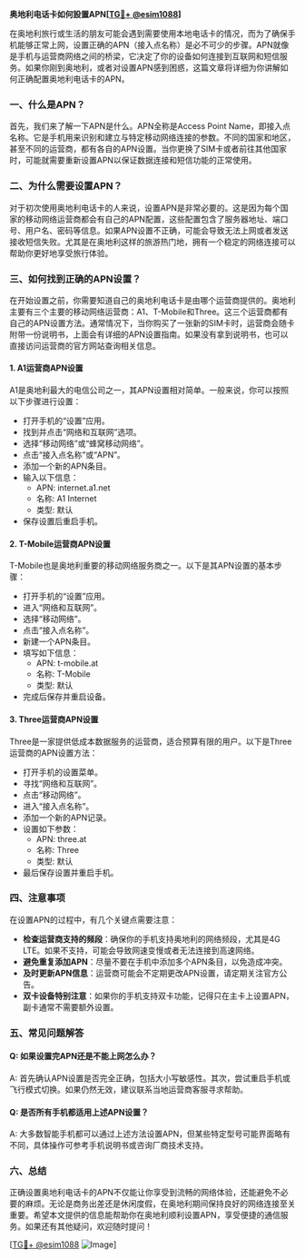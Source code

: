 **奥地利电话卡如何設置APN[[TG💪+ @esim1088](https://t.me/s/esim1088)]**

在奥地利旅行或生活的朋友可能会遇到需要使用本地电话卡的情况，而为了确保手机能够正常上网，设置正确的APN（接入点名称）是必不可少的步骤。APN就像是手机与运营商网络之间的桥梁，它决定了你的设备如何连接到互联网和短信服务。如果你刚到奥地利，或者对设置APN感到困惑，这篇文章将详细为你讲解如何正确配置奥地利电话卡的APN。

### 一、什么是APN？

首先，我们来了解一下APN是什么。APN全称是Access Point Name，即接入点名称。它是手机用来识别和建立与特定移动网络连接的参数。不同的国家和地区，甚至不同的运营商，都有各自的APN设置。当你更换了SIM卡或者前往其他国家时，可能就需要重新设置APN以保证数据连接和短信功能的正常使用。

### 二、为什么需要设置APN？

对于初次使用奥地利电话卡的人来说，设置APN是非常必要的。这是因为每个国家的移动网络运营商都会有自己的APN配置，这些配置包含了服务器地址、端口号、用户名、密码等信息。如果APN设置不正确，可能会导致无法上网或者发送接收短信失败。尤其是在奥地利这样的旅游热门地，拥有一个稳定的网络连接可以帮助你更好地享受旅行体验。

### 三、如何找到正确的APN设置？

在开始设置之前，你需要知道自己的奥地利电话卡是由哪个运营商提供的。奥地利主要有三个主要的移动网络运营商：A1、T-Mobile和Three。这三个运营商都有自己的APN设置方法。通常情况下，当你购买了一张新的SIM卡时，运营商会随卡附带一份说明书，上面会有详细的APN设置指南。如果没有拿到说明书，也可以直接访问运营商的官方网站查询相关信息。

#### 1. A1运营商APN设置

A1是奥地利最大的电信公司之一，其APN设置相对简单。一般来说，你可以按照以下步骤进行设置：

- 打开手机的“设置”应用。
- 找到并点击“网络和互联网”选项。
- 选择“移动网络”或“蜂窝移动网络”。
- 点击“接入点名称”或“APN”。
- 添加一个新的APN条目。
- 输入以下信息：
  - APN: internet.a1.net
  - 名称: A1 Internet
  - 类型: 默认
- 保存设置后重启手机。

#### 2. T-Mobile运营商APN设置

T-Mobile也是奥地利重要的移动网络服务商之一。以下是其APN设置的基本步骤：

- 打开手机的“设置”应用。
- 进入“网络和互联网”。
- 选择“移动网络”。
- 点击“接入点名称”。
- 新建一个APN条目。
- 填写如下信息：
  - APN: t-mobile.at
  - 名称: T-Mobile
  - 类型: 默认
- 完成后保存并重启设备。

#### 3. Three运营商APN设置

Three是一家提供低成本数据服务的运营商，适合预算有限的用户。以下是Three运营商的APN设置方法：

- 打开手机的设置菜单。
- 寻找“网络和互联网”。
- 点击“移动网络”。
- 进入“接入点名称”。
- 添加一个新的APN记录。
- 设置如下参数：
  - APN: three.at
  - 名称: Three
  - 类型: 默认
- 最后保存设置并重启手机。

### 四、注意事项

在设置APN的过程中，有几个关键点需要注意：

- **检查运营商支持的频段**：确保你的手机支持奥地利的网络频段，尤其是4G LTE。如果不支持，可能会导致网速变慢或者无法连接到高速网络。
- **避免重复添加APN**：尽量不要在手机中添加多个APN条目，以免造成冲突。
- **及时更新APN信息**：运营商可能会不定期更改APN设置，请定期关注官方公告。
- **双卡设备特别注意**：如果你的手机支持双卡功能，记得只在主卡上设置APN，副卡通常不需要额外设置。

### 五、常见问题解答

#### Q: 如果设置完APN还是不能上网怎么办？
A: 首先确认APN设置是否完全正确，包括大小写敏感性。其次，尝试重启手机或飞行模式切换。如果仍然无效，建议联系当地运营商客服寻求帮助。

#### Q: 是否所有手机都适用上述APN设置？
A: 大多数智能手机都可以通过上述方法设置APN，但某些特定型号可能界面略有不同，具体操作可参考手机说明书或咨询厂商技术支持。

### 六、总结

正确设置奥地利电话卡的APN不仅能让你享受到流畅的网络体验，还能避免不必要的麻烦。无论是商务出差还是休闲度假，在奥地利期间保持良好的网络连接至关重要。希望本文提供的信息能帮助你在奥地利顺利设置APN，享受便捷的通信服务。如果还有其他疑问，欢迎随时提问！

[[TG💪+ @esim1088](https://t.me/s/esim1088) ![Image](https://i.postimg.cc/4NQfJmqS/Snipaste-2025-05-13-00-14-12.png)]
